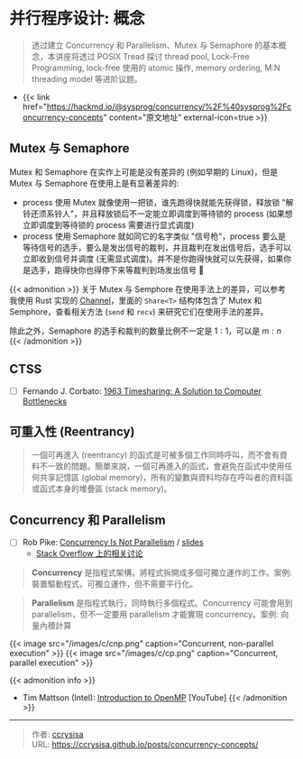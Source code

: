 # 并行程序设计: 概念


> 透过建立 Concurrency 和 Parallelism、Mutex 与 Semaphore 的基本概念，本讲座将透过 POSIX Tread 探讨 thread pool, Lock-Free Programming, lock-free 使用的 atomic 操作, memory ordering, M:N threading model 等进阶议题。

<!--more-->

- {{< link href="https://hackmd.io/@sysprog/concurrency/%2F%40sysprog%2Fconcurrency-concepts" content="原文地址" external-icon=true >}}

## Mutex 与 Semaphore

Mutex 和 Semaphore 在实作上可能是没有差异的 (例如早期的 Linux)，但是 Mutex 与 Semaphore 在使用上是有显著差异的:

- process 使用 Mutex 就像使用一把锁，谁先跑得快就能先获得锁，释放锁 "解铃还须系铃人"，并且释放锁后不一定能立即调度到等待锁的 process (如果想立即调度到等待锁的 process 需要进行显式调度)
- process 使用 Semaphore 就如同它的名字类似 "信号枪"，process 要么是等待信号的选手，要么是发出信号的裁判，并且裁判在发出信号后，选手可以立即收到信号并调度 (无需显式调度)。并不是你跑得快就可以先获得，如果你是选手，跑得快你也得停下来等裁判到场发出信号 :rofl:

{{< admonition >}}
关于 Mutex 与 Semphore 在使用手法上的差异，可以参考我使用 Rust 实现的 [Channel](https://github.com/ccrysisa/rusty/tree/main/mpsc)，里面的 `Share<T>` 结构体包含了 Mutex 和 Semphore，查看相关方法 (`send` 和 `recv`) 来研究它们在使用手法的差异。

除此之外，Semaphore 的选手和裁判的数量比例不一定是 $1:1$，可以是 $m:n$
{{< /admonition >}}

## CTSS

- [ ] Fernando J. Corbato: [1963 Timesharing: A Solution to Computer Bottlenecks](https://www.youtube.com/watch?v=Q07PhW5sCEk)

## 可重入性 (Reentrancy)

> 一個可再進入 (reentrancy) 的函式是可被多個工作同時呼叫，而不會有資料不一致的問題。簡單來說，一個可再進入的函式，會避免在函式中使用任何共享記憶區 (global memory)，所有的變數與資料均存在呼叫者的資料區或函式本身的堆疊區 (stack memory)。

## Concurrency 和 Parallelism

- [ ] Rob Pike: [Concurrency Is Not Parallelism](https://www.youtube.com/watch?v=qmg1CF3gZQ0) / [slides](https://go.dev/talks/2012/waza.slide#1)
  - [Stack Overflow 上的相关讨论](https://stackoverflow.com/questions/11700953/concurrency-is-not-parallelism)

> **Concurrency** 是指程式架構，將程式拆開成多個可獨立運作的工作。案例: 裝置驅動程式，可獨立運作，但不需要平行化。

> **Parallelism** 是指程式執行，同時執行多個程式。Concurrency 可能會用到 parallelism，但不一定要用 parallelism 才能實現 concurrency。案例: 向量內積計算

{{< image src="/images/c/cnp.png" caption="Concurrent, non-parallel execution" >}}
{{< image src="/images/c/cp.png" caption="Concurrent, parallel execution" >}}

{{< admonition info >}}
- Tim Mattson (Intel): [Introduction to OpenMP](https://www.youtube.com/playlist?list=PLLX-Q6B8xqZ8n8bwjGdzBJ25X2utwnoEG) [YouTube]
{{< /admonition >}}

---

> 作者: [ccrysisa](https://github.com/ccrysisa)  
> URL: https://ccrysisa.github.io/posts/concurrency-concepts/  

